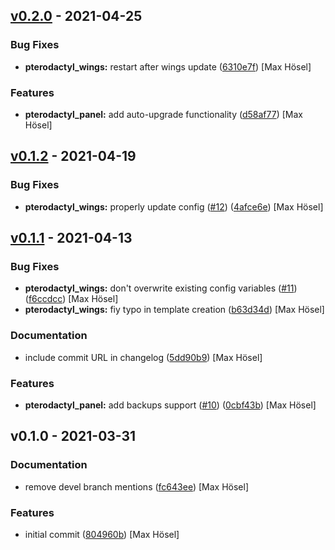 
<a name="v0.2.0"></a>
## [v0.2.0] - 2021-04-25
### Bug Fixes
- **pterodactyl_wings:** restart after wings update ([6310e7f](https://github.com/maxhoesel/ansible-collection-pterodactyl/commit/6310e7f)) [Max Hösel]

### Features
- **pterodactyl_panel:** add auto-upgrade functionality ([d58af77](https://github.com/maxhoesel/ansible-collection-pterodactyl/commit/d58af77)) [Max Hösel]


<a name="v0.1.2"></a>
## [v0.1.2] - 2021-04-19
### Bug Fixes
- **pterodactyl_wings:** properly update config ([#12](https://github.com/maxhoesel/ansible-collection-pterodactyl/issues/12)) ([4afce6e](https://github.com/maxhoesel/ansible-collection-pterodactyl/commit/4afce6e)) [Max Hösel]


<a name="v0.1.1"></a>
## [v0.1.1] - 2021-04-13
### Bug Fixes
- **pterodactyl_wings:** don't overwrite existing config variables ([#11](https://github.com/maxhoesel/ansible-collection-pterodactyl/issues/11)) ([f6ccdcc](https://github.com/maxhoesel/ansible-collection-pterodactyl/commit/f6ccdcc)) [Max Hösel]
- **pterodactyl_wings:** fiy typo in template creation ([b63d34d](https://github.com/maxhoesel/ansible-collection-pterodactyl/commit/b63d34d)) [Max Hösel]

### Documentation
- include commit URL in changelog ([5dd90b9](https://github.com/maxhoesel/ansible-collection-pterodactyl/commit/5dd90b9)) [Max Hösel]

### Features
- **pterodactyl_panel:** add backups support ([#10](https://github.com/maxhoesel/ansible-collection-pterodactyl/issues/10)) ([0cbf43b](https://github.com/maxhoesel/ansible-collection-pterodactyl/commit/0cbf43b)) [Max Hösel]


<a name="v0.1.0"></a>
## v0.1.0 - 2021-03-31
### Documentation
- remove devel branch mentions ([fc643ee](https://github.com/maxhoesel/ansible-collection-pterodactyl/commit/fc643ee)) [Max Hösel]

### Features
- initial commit ([804960b](https://github.com/maxhoesel/ansible-collection-pterodactyl/commit/804960b)) [Max Hösel]


[v0.2.0]: https://github.com/maxhoesel/ansible-collection-pterodactyl/compare/v0.1.2...v0.2.0
[v0.1.2]: https://github.com/maxhoesel/ansible-collection-pterodactyl/compare/v0.1.1...v0.1.2
[v0.1.1]: https://github.com/maxhoesel/ansible-collection-pterodactyl/compare/v0.1.0...v0.1.1
